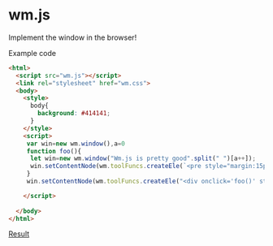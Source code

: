 # wm.js
Implement the window in the browser!

Example code
```html
<html>
  <script src="wm.js"></script>
  <link rel="stylesheet" href="wm.css">
  <body>
    <style>
      body{
        background: #414141;
      }
    </style>
    <script>
     var win=new wm.window(),a=0
     function foo(){
      let win=new wm.window("Wm.js is pretty good".split(" ")[a++]);
      win.setContentNode(wm.toolFuncs.createEle(`<pre style="margin:15px;color:white;">Wm.js is pretty good!</pre>`))
     }
     win.setContentNode(wm.toolFuncs.createEle("<div onclick='foo()' style='border-radius:10px;user-select:none;color:white;box-shadow:0px 0px 10px black;padding:10px;margin:10px;background:#343434'>点我增加窗口</div>"))

    </script>
   
  </body>
</html>
```
[Result](https://www.bilibili.com/video/BV1M54y1r72o/)

